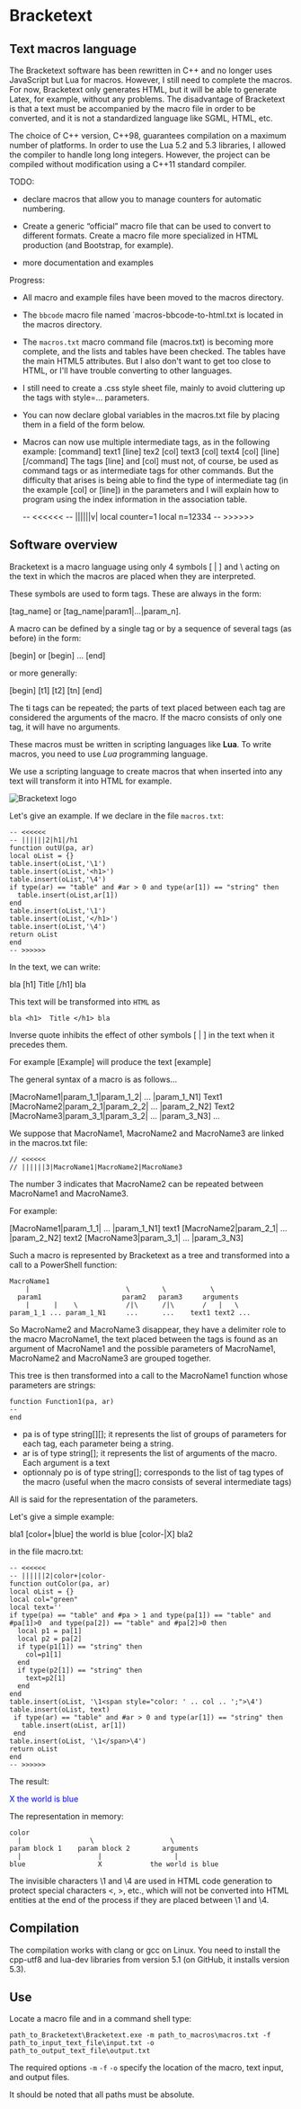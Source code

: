 # Bracketext

## Text macros language

The Bracketext software has been rewritten in C++ and no longer uses JavaScript but Lua for macros. However, I still need to complete the macros. For now, Bracketext only generates HTML, but it will be able to generate Latex, for example, without any problems. The disadvantage of Bracketext is that a text must be accompanied by the macro file in order to be converted, and it is not a standardized language like SGML, HTML, etc.

The choice of C++ version, C++98, guarantees compilation on a maximum number of platforms. 
In order to use the Lua 5.2 and 5.3 libraries, I allowed the compiler to handle long long integers. 
However, the project can be compiled without modification using a C++11 standard compiler.

TODO:

- declare macros that allow you to manage counters for automatic numbering.

- Create a generic “official” macro file that can be used to convert to different formats.
Create a macro file more specialized in HTML production (and Bootstrap, for example).

- more documentation and examples

Progress:

- All macro and example files have been moved to the macros directory.

- The `bbcode` macro file named `macros-bbcode-to-html.txt is located in the macros directory.

- The `macros.txt` macro command file (macros.txt) is becoming more complete, 
and the lists and tables have been checked. The tables have the main HTML5 attributes.
But I also don't want to get too close to HTML, or I'll have trouble converting to other languages.   

- I still need to create a .css style sheet file, mainly to avoid cluttering up the tags with style=... parameters.

- You can now declare global variables in the macros.txt file by placing them in a field of the form below.

- Macros can now use multiple intermediate tags, as in the following example:
[command] text1 [line] tex2 [col] text3 [col] text4 [col] [line]  [/command]
The tags [line] and [col] must not, of course, be used as command tags or as intermediate tags for other commands. 
But the difficulty that arises is being able to find the type of intermediate tag (in the example [col] or [line]) in the parameters and
 I will explain how to program using the index information in the association table.


    -- <<<<<<
    -- ||||||v|
    local counter=1
    local n=12334
    -- >>>>>>

## Software overview

Bracketext is a macro language using only 4 symbols [ | ] and \ acting on the text in which the macros are placed when they are interpreted.

These symbols are used to form tags. These are always in the form:

[tag_name] or [tag_name|param1|...|param_n].

A macro can be defined by a single tag or by a sequence of several tags (as before) in the form:

[begin] or [begin] ... [end]

or more generally:

[begin]       [t1]      [t2]       [tn]       [end]

The ti tags can be repeated; the parts of text placed between each tag are considered the arguments of the macro. If the macro consists of only one tag, it will have no arguments.

These macros must be written in scripting languages like **Lua**. To write macros, you need to use *Lua* programming language. 

We use a scripting language to create macros that when inserted into any text will transform it into HTML for example.

![Bracketext logo](https://github.com/Preferencesoft/Bracketext/blob/master/b1.png)

Let's give an example. If we declare in the file ``macros.txt``:

    -- <<<<<<
    -- ||||||2|h1|/h1
    function outU(pa, ar)
    local oList = {}
    table.insert(oList,'\1')
    table.insert(oList,'<h1>')
    table.insert(oList,'\4')
    if type(ar) == "table" and #ar > 0 and type(ar[1]) == "string" then
      table.insert(oList,ar[1])
    end
    table.insert(oList,'\1')
    table.insert(oList,'</h1>')
    table.insert(oList,'\4')
    return oList
    end
    -- >>>>>>

In the text, we can write:

bla [h1] Title [/h1] bla

This text will be transformed into ``HTML`` as 

    bla <h1>  Title </h1> bla

Inverse quote inhibits the effect of other symbols [ | ] in the text when it precedes them.

For example \[Example\] will produce the text [example]

The general syntax of a macro is as follows... 

[MacroName1|param_1_1|param_1_2| ... |param_1_N1] Text1 [MacroName2|param_2_1|param_2_2| ... |param_2_N2] Text2 [MacroName3|param_3_1|param_3_2| ... |param_3_N3] ...

We suppose that MacroName1, MacroName2 and MacroName3 are linked in the macros.txt file:

    // <<<<<<
    // ||||||3|MacroName1|MacroName2|MacroName3

The number 3 indicates that MacroName2 can be repeated between MacroName1 and MacroName3.

For example:

[MacroName1|param_1_1| ... |param_1_N1] text1 [MacroName2|param_2_1| ... |param_2_N2] text2 [MacroName3|param_3_1| ... |param_3_N3]

Such a macro is represented by Bracketext as a tree and transformed into a call to a PowerShell function:

    MacroName1
        |                        \        \           \
      param1                    param2   param3     arguments
        |      |    \            /|\      /|\       /   |   \
    param_1_1 ... param_1_N1     ...      ...    text1 text2 ...

So MacroName2 and MacroName3 disappear, they have a delimiter role to the macro MacroName1, the text placed between the tags is found as an argument of MacroName1 and the possible parameters of MacroName1, MacroName2 and MacroName3 are grouped together.

This tree is then transformed into a call to the MacroName1 function whose parameters are strings:

    function Function1(pa, ar)
    -- 
    end

* pa is of type string[][]; it represents the list of groups of parameters for each tag, each parameter being a string.
* ar is of type string[]; it represents the list of arguments of the macro. Each argument is a text
* optionnaly po is of type string[]; corresponds to the list of tag types of the macro (useful when the macro consists of several intermediate tags)

All is said for the representation of the parameters.

Let's give a simple example:

   bla1 [color+|blue] the world is blue [color-|X] bla2

in the file macro.txt:

    -- <<<<<<
    -- ||||||2|color+|color-
    function outColor(pa, ar)
    local oList = {}
    local col="green"
    local text=''
    if type(pa) == "table" and #pa > 1 and type(pa[1]) == "table" and #pa[1]>0  and type(pa[2]) == "table" and #pa[2]>0 then
      local p1 = pa[1]
      local p2 = pa[2]
      if type(p1[1]) == "string" then
        col=p1[1]
      end
      if type(p2[1]) == "string" then
        text=p2[1]
      end
    end
    table.insert(oList, '\1<span style="color: ' .. col .. ';">\4')
    table.insert(oList, text)
     if type(ar) == "table" and #ar > 0 and type(ar[1]) == "string" then
       table.insert(oList, ar[1])
     end
    table.insert(oList, '\1</span>\4')
    return oList
    end
    -- >>>>>>

The result:

<span style="color: blue;">X the world is blue </span>

The representation in memory:

    color    
      |                 \                   \
    param block 1    param block 2        arguments
      |                   |                  |
    blue                  X            the world is blue 

The invisible characters \1 and \4 are used in HTML code generation to protect special characters <, >, etc., which will not be converted into HTML entities at the end of the process if they are placed between \1 and \4.


## Compilation

The compilation works with clang or gcc on Linux. You need to install the cpp-utf8 and lua-dev libraries from version 5.1 (on GitHub, it installs version 5.3).

## Use

Locate a macro file and in a command shell type:

    path_to_Bracketext\Bracketext.exe -m path_to_macros\macros.txt -f path_to_input_text_file\input.txt -o path_to_output_text_file\output.txt

The required options `-m` `-f` `-o` specify the location of the macro, text input, and output files.

It should be noted that all paths must be absolute.

